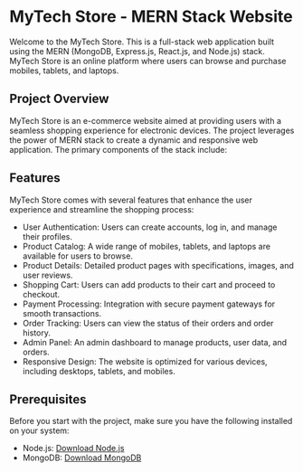 # MyTech Store - MERN Stack Website

Welcome to the MyTech Store. This is a full-stack web application built using the MERN (MongoDB, Express.js, React.js, and Node.js) stack. MyTech Store is an online platform where users can browse and purchase mobiles, tablets, and laptops.


## Project Overview

MyTech Store is an e-commerce website aimed at providing users with a seamless shopping experience for electronic devices. The project leverages the power of MERN stack to create a dynamic and responsive web application. The primary components of the stack include:


## Features

MyTech Store comes with several features that enhance the user experience and streamline the shopping process:

- User Authentication: Users can create accounts, log in, and manage their profiles.
- Product Catalog: A wide range of mobiles, tablets, and laptops are available for users to browse.
- Product Details: Detailed product pages with specifications, images, and user reviews.
- Shopping Cart: Users can add products to their cart and proceed to checkout.
- Payment Processing: Integration with secure payment gateways for smooth transactions.
- Order Tracking: Users can view the status of their orders and order history.
- Admin Panel: An admin dashboard to manage products, user data, and orders.
- Responsive Design: The website is optimized for various devices, including desktops, tablets, and mobiles.

## Prerequisites

Before you start with the project, make sure you have the following installed on your system:

- Node.js: [Download Node.js](https://nodejs.org/)
- MongoDB: [Download MongoDB](https://www.mongodb.com/try/download/community)
